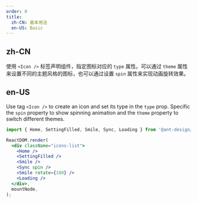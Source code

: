 ```yaml
---
order: 0
title:
  zh-CN: 基本用法
  en-US: Basic
---
```


## zh-CN

使用 `<Icon />` 标签声明组件，指定图标对应的 `type` 属性。可以通过 `theme` 属性来设置不同的主题风格的图标，也可以通过设置 `spin` 属性来实现动画旋转效果。

## en-US

Use tag `<Icon />` to create an icon and set its type in the `type` prop. Specific the `spin` property to show spinning animation and the `theme` property to switch different themes.

```jsx
import { Home, SettingFilled, Smile, Sync, Loading } from '@ant-design/icons';

ReactDOM.render(
  <div className="icons-list">
    <Home />
    <SettingFilled />
    <Smile />
    <Sync spin />
    <Smile rotate={180} />
    <Loading />
  </div>,
  mountNode,
);
```

<style>
.icons-list > .anticon {
  margin-right: 6px;
  font-size: 24px;
}
</style>
